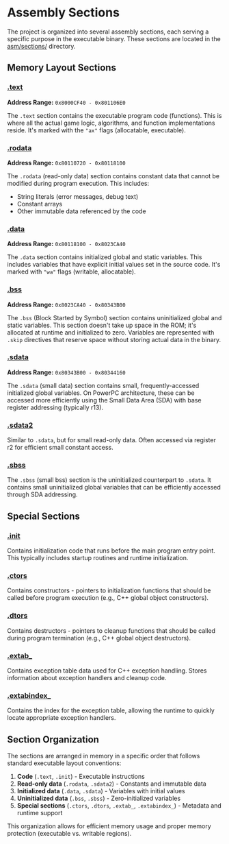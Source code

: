 # Assembly Sections

The project is organized into several assembly sections, each serving a specific purpose in the executable binary. These sections are located in the [asm/sections/](../asm/sections/) directory.

## Memory Layout Sections

### [.text](../asm/sections/text.s)
**Address Range:** `0x8000CF40 - 0x801106E0`

The `.text` section contains the executable program code (functions). This is where all the actual game logic, algorithms, and function implementations reside. It's marked with the `"ax"` flags (allocatable, executable).

### [.rodata](../asm/sections/rodata.s)
**Address Range:** `0x80110720 - 0x80118100`

The `.rodata` (read-only data) section contains constant data that cannot be modified during program execution. This includes:
- String literals (error messages, debug text)
- Constant arrays
- Other immutable data referenced by the code

### [.data](../asm/sections/data.s)
**Address Range:** `0x80118100 - 0x8023CA40`

The `.data` section contains initialized global and static variables. This includes variables that have explicit initial values set in the source code. It's marked with `"wa"` flags (writable, allocatable).

### [.bss](../asm/sections/bss.s)
**Address Range:** `0x8023CA40 - 0x80343B00`

The `.bss` (Block Started by Symbol) section contains uninitialized global and static variables. This section doesn't take up space in the ROM; it's allocated at runtime and initialized to zero. Variables are represented with `.skip` directives that reserve space without storing actual data in the binary.

### [.sdata](../asm/sections/sdata.s)
**Address Range:** `0x80343B00 - 0x80344160`

The `.sdata` (small data) section contains small, frequently-accessed initialized global variables. On PowerPC architecture, these can be accessed more efficiently using the Small Data Area (SDA) with base register addressing (typically r13).

### [.sdata2](../asm/sections/sdata2.s)
Similar to `.sdata`, but for small read-only data. Often accessed via register r2 for efficient small constant access.

### [.sbss](../asm/sections/sbss.s)
The `.sbss` (small bss) section is the uninitialized counterpart to `.sdata`. It contains small uninitialized global variables that can be efficiently accessed through SDA addressing.

## Special Sections

### [.init](../asm/sections/init.s)
Contains initialization code that runs before the main program entry point. This typically includes startup routines and runtime initialization.

### [.ctors](../asm/sections/ctors.s)
Contains constructors - pointers to initialization functions that should be called before program execution (e.g., C++ global object constructors).

### [.dtors](../asm/sections/dtors.s)
Contains destructors - pointers to cleanup functions that should be called during program termination (e.g., C++ global object destructors).

### [.extab_](../asm/sections/extab_.s)
Contains exception table data used for C++ exception handling. Stores information about exception handlers and cleanup code.

### [.extabindex_](../asm/sections/extabindex_.s)
Contains the index for the exception table, allowing the runtime to quickly locate appropriate exception handlers.

## Section Organization

The sections are arranged in memory in a specific order that follows standard executable layout conventions:

1. **Code** (`.text`, `.init`) - Executable instructions
2. **Read-only data** (`.rodata`, `.sdata2`) - Constants and immutable data
3. **Initialized data** (`.data`, `.sdata`) - Variables with initial values
4. **Uninitialized data** (`.bss`, `.sbss`) - Zero-initialized variables
5. **Special sections** (`.ctors`, `.dtors`, `.extab_`, `.extabindex_`) - Metadata and runtime support

This organization allows for efficient memory usage and proper memory protection (executable vs. writable regions).
